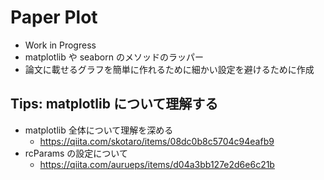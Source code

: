 # Paper Plot

- Work in Progress
- matplotlib や seaborn のメソッドのラッパー
- 論文に載せるグラフを簡単に作れるために細かい設定を避けるために作成

## Tips: matplotlib について理解する

- matplotlib 全体について理解を深める
    - https://qiita.com/skotaro/items/08dc0b8c5704c94eafb9
- rcParams の設定について
    - https://qiita.com/aurueps/items/d04a3bb127e2d6e6c21b

